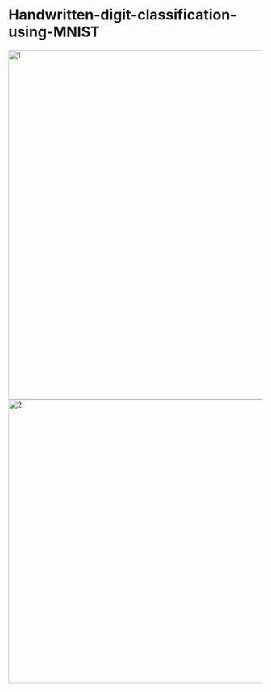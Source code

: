 # Handwritten-digit-classification-using-MNIST

<img width="692" alt="1" src="https://github.com/Kshitijasharma/Handwritten-digit-classification-using-MNIST-/assets/108922810/dd249de0-5d80-4fff-a01a-189d9864403e">

<img width="563" alt="2" src="https://github.com/Kshitijasharma/Handwritten-digit-classification-using-MNIST-/assets/108922810/41bd8dc8-4e8a-40d4-9bad-4b3479b39c3f">
